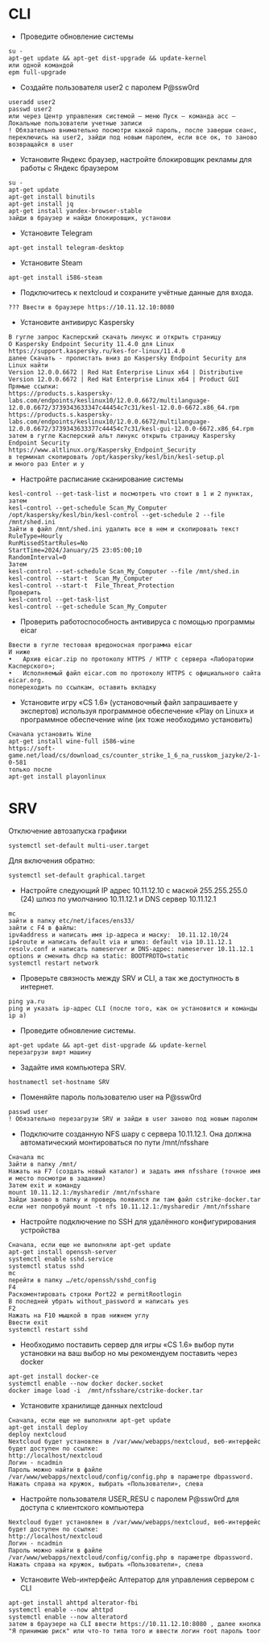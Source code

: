 # CLI
* Проведите обновление системы
```
su -
apt-get update && apt-get dist-upgrade && update-kernel
или одной командой
epm full-upgrade
```
* Создайте пользователя user2 с паролем P@ssw0rd
```
useradd user2
passwd user2
или через Центр управления системой – меню Пуск – команда acc – Локальные пользователи учетные записи
! Обязательно внимательно посмотри какой пароль, после заверши сеанс, переключись на user2, зайди под новым паролем, если все ок, то заново возвращайся в user
```
* Установите Яндекс браузер, настройте блокировщик рекламы для работы с Яндекс браузером
```
su -
apt-get update 
apt-get install binutils 
apt-get install jq 
apt-get install yandex-browser-stable
зайди в браузер и найди блокировщик, установи
```
* Установите Telegram 
```
apt-get install telegram-desktop
```
* Установите Steam 
```
apt-get install i586-steam
```
* Подключитесь к nextcloud и сохраните учётные данные для входа.
```
??? Ввести в браузере https://10.11.12.10:8080 
```
* Установите антивирус Kaspersky
```
В гугле запрос Касперский скачать линукс и открыть страницу 
О Kaspersky Endpoint Security 11.4.0 для Linux https://support.kaspersky.ru/kes-for-linux/11.4.0
далее Скачать - пролистать вниз до Kaspersky Endpoint Security для Linux найти
Version 12.0.0.6672 | Red Hat Enterprise Linux x64 | Distributive
Version 12.0.0.6672 | Red Hat Enterprise Linux x64 | Product GUI
Прямые ссылки:
https://products.s.kaspersky-labs.com/endpoints/keslinux10/12.0.0.6672/multilanguage-12.0.0.6672/3739343633347c44454c7c31/kesl-12.0.0-6672.x86_64.rpm
https://products.s.kaspersky-labs.com/endpoints/keslinux10/12.0.0.6672/multilanguage-12.0.0.6672/3739343633377c44454c7c31/kesl-gui-12.0.0-6672.x86_64.rpm
затем в гугле Касперский альт линукс открыть страницу Kaspersky Endpoint Security
https://www.altlinux.org/Kaspersky_Endpoint_Security 
в терминал скопировать /opt/kaspersky/kesl/bin/kesl-setup.pl
и много раз Enter и y
```
* Настройте расписание сканирование системы
```
kesl-control --get-task-list и посмотреть что стоит в 1 и 2 пунктах, затем 
kesl-control --get-schedule Scan_My_Computer
/opt/kaspersky/kesl/bin/kesl-control --get-schedule 2 --file /mnt/shed.ini
Зайти в файл /mnt/shed.ini удалить все в нем и скопировать текст
RuleType=Hourly
RunMissedStartRules=No
StartTime=2024/January/25 23:05:00;10
RandomInterval=0
Затем
kesl-control --set-schedule Scan_My_Computer --file /mnt/shed.in
kesl-control --start-t  Scan_My_Computer
kesl-control --start-t  File_Threat_Protection
Проверить 
kesl-control --get-task-list
kesl-control --get-schedule Scan_My_Computer 
```
* Проверить работоспособность антивируса с помощью программы eicar
```
Ввести в гугле тестовая вредоносная программа eicar
И ниже
•	Архив eicar.zip по протоколу HTTPS / HTTP с сервера «Лаборатории Касперского»;
•	Исполняемый файл eicar.com по протоколу HTTPS c официального сайта eicar.org.
попереходить по ссылкам, оставить вкладку
```

* Установите игру «CS 1.6» (установочный файл запрашиваете у экспертов) используя программное обеспечение «Play on Linux» и программное обеспечение wine (их тоже необходимо установить)
```
Сначала установить Wine
apt-get install wine-full i586-wine
https://soft-game.net/load/cs/download_cs/counter_strike_1_6_na_russkom_jazyke/2-1-0-581
только после
apt-get install playonlinux

```
# SRV
Отключение автозапуска графики
```
systemctl set-default multi-user.target
```
Для включения обратно:
```
systemctl set-default graphical.target
```
* Настройте следующий IP адрес 10.11.12.10 с маской 255.255.255.0 (24) шлюз по умолчанию 10.11.12.1 и DNS сервер 10.11.12.1
```
mc
зайти в папку etc/net/ifaces/ens33/
зайти с F4 в файлы:
ipv4address и написать имя ip-адреса и маску:  10.11.12.10/24
ip4route и написать default via и шлюз: default via 10.11.12.1
resolv.conf и написать nameserver и DNS-адрес: nameserver 10.11.12.1
options и сменить dhcp на static: BOOTPROTO=static
systemctl restart network
```
* Проверьте связность между SRV и CLI, а так же доступность в интернет.
```
ping ya.ru
ping и указать ip-адрес CLI (после того, как он установится и команды ip a)  
```
* Проведите обновление системы.
```
apt-get update && apt-get dist-upgrade && update-kernel
перезагрузи вирт машину
```
* Задайте имя компьютера SRV.
```
hostnamectl set-hostname SRV
```
* Поменяйте пароль пользователю user на P@ssw0rd
```
passwd user
! Обязательно перезагрузи SRV и зайди в user заново под новым паролем
```
* Подключите созданную NFS шару с сервера 10.11.12.1. Она должна автоматический монтироваться по пути /mnt/nfsshare
```
Сначала mc
Зайти в папку /mnt/ 
Нажать на F7 (создать новый каталог) и задать имя nfsshare (точное имя и место посмотри в задании)
Затем exit и команду
mount 10.11.12.1:/mysharedir /mnt/nfsshare
Зайди заново в папку и проверь появился ли там файл cstrike-docker.tar
если нет попробуй mount -t nfs 10.11.12.1:/mysharedir /mnt/nfsshare
```
* Настройте подключение по SSH для удалённого конфигурирования устройства
```
Сначала, если еще не выполняли apt-get update
apt-get install openssh-server
systemctl enable sshd.service
systemctl status sshd 
mc
перейти в папку …/etc/openssh/sshd_config
F4
Раскоментировать строки Port22 и permitRootlogin 
В последней убрать without_password и написать yes
F2
Нажать на F10 мышкой в прав нижнем углу
Ввести exit 
systemctl restart sshd
```
* Необходимо поставить сервер для игры «CS 1.6» выбор пути установки на ваш выбор но мы рекомендуем поставить через docker
```
apt-get install docker-ce
systemctl enable --now docker docker.socket
docker image load -i  /mnt/nfsshare/cstrike-docker.tar
```
* Установите хранилище данных nextcloud
```  Развернуть Nextcloud можно используя пакет deploy (см. Deploy):
Сначала, если еще не выполняли apt-get update
apt-get install deploy
deploy nextcloud
Nextcloud будет установлен в /var/www/webapps/nextcloud, веб-интерфейс будет доступен по ссылке:
http://localhost/nextcloud
Логин - ncadmin 
Пароль можно найти в файле /var/www/webapps/nextcloud/config/config.php в параметре dbpassword.
Нажать справа на кружок, выбрать «Пользователи», слева 
```
* Настройте пользователя USER_RESU с паролем P@ssw0rd для доступа с клиентского компьютера
``` 
Nextcloud будет установлен в /var/www/webapps/nextcloud, веб-интерфейс будет доступен по ссылке:
http://localhost/nextcloud
Логин - ncadmin 
Пароль можно найти в файле /var/www/webapps/nextcloud/config/config.php в параметре dbpassword.
Нажать справа на кружок, выбрать «Пользователи», слева 
```
* Установите Web-интерфейс Алтератор для управления сервером с CLI
```
apt-get install ahttpd alterator-fbi 
systemctl enable --now ahttpd
systemctl enable --now alteratord
затем в браузере на CLI ввести https://10.11.12.10:8080 , далее кнопка "Я принимаю риск" или что-то типа того и ввести логин root пароль toor
```

   
